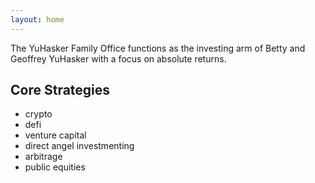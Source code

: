 ```yaml
---
layout: home
---
```


The YuHasker Family Office functions as the investing arm of Betty and
Geoffrey YuHasker with a focus on absolute returns.

## Core Strategies
- crypto
- defi
- venture capital
- direct angel investmenting
- arbitrage
- public equities
